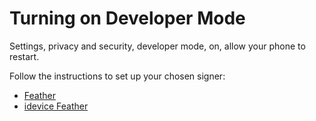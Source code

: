 # Turning on Developer Mode
Settings, privacy and security, developer mode, on, allow your phone to restart.

Follow the instructions to set up your chosen signer:
- [Feather](guides/apps/Feather) 
- [idevice Feather](guides/apps/ideviceFeather)
